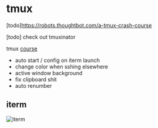 # tmux

[todo]https://robots.thoughtbot.com/a-tmux-crash-course

[todo] check out tmuxinator

tmux [course](https://thoughtbot.com/upcase/tmux?utm_campaign=ad&utm_medium=referral&utm_source=robots.thoughtbot.com&utm_term=https://robots.thoughtbot.com/a-tmux-crash-course)

* auto start / config on iterm launch
* change color when sshing elsewhere
* active window background
* fix clipboard shit
* auto renumber

## iterm

![iterm](https://i.imgur.com/lsJwZ5b.png)
